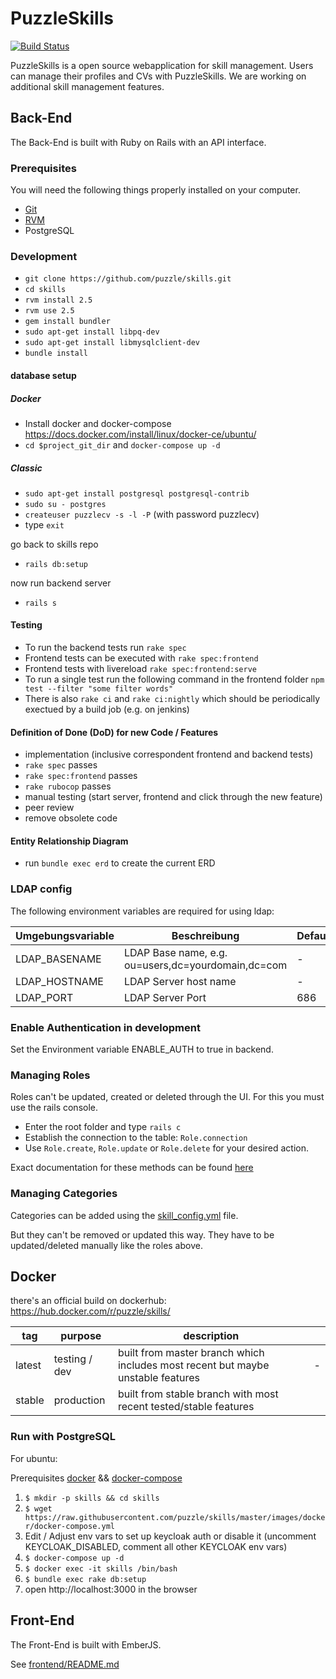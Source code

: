 # PuzzleSkills

[![Build Status](https://travis-ci.org/puzzle/skills.svg?branch=master)](https://travis-ci.org/puzzle/skills)

PuzzleSkills is a open source webapplication for skill management. Users can manage their profiles and CVs with PuzzleSkills. We are working on additional skill management features.

## Back-End

The Back-End is built with Ruby on Rails with an API interface.

### Prerequisites

You will need the following things properly installed on your computer.

-   [Git](http://git-scm.com/)
-   [RVM](http://rvm.io/)
-   PostgreSQL

### Development

-   `git clone https://github.com/puzzle/skills.git`
-   `cd skills`
-   `rvm install 2.5`
-   `rvm use 2.5`
-   `gem install bundler`
-   `sudo apt-get install libpq-dev`
-   `sudo apt-get install libmysqlclient-dev`
-   `bundle install`

#### database setup

##### Docker

-   Install docker and docker-compose <https://docs.docker.com/install/linux/docker-ce/ubuntu/>
-   `cd $project_git_dir` and `docker-compose up -d`

##### Classic

-   `sudo apt-get install postgresql postgresql-contrib`
-   `sudo su - postgres`
-   `createuser puzzlecv -s -l -P` (with password puzzlecv)
-   type `exit`

go back to skills repo

-   `rails db:setup`

now run backend server

-   `rails s`

#### Testing

-   To run the backend tests run `rake spec`
-   Frontend tests can be executed with `rake spec:frontend`
-   Frontend tests with livereload `rake spec:frontend:serve`
-   To run a single test run the following command in the frontend folder `npm test --filter "some filter words"`
-   There is also `rake ci` and `rake ci:nightly` which should be periodically exectued by a build job (e.g. on jenkins)

#### Definition of Done (DoD) for new Code / Features

-   implementation (inclusive correspondent frontend and backend tests)
-   `rake spec` passes
-   `rake spec:frontend` passes
-   `rake rubocop` passes
-   manual testing (start server, frontend and click through the new feature)
-   peer review
-   remove obsolete code

#### Entity Relationship Diagram

-   run `bundle exec erd` to create the current ERD

### LDAP config

The following environment variables are required for using ldap:

| Umgebungsvariable | Beschreibung                                       | Default |
| ----------------- | -------------------------------------------------- | ------- |
| LDAP_BASENAME     | LDAP Base name, e.g. ou=users,dc=yourdomain,dc=com | -       |
| LDAP_HOSTNAME     | LDAP Server host name                              | -       |
| LDAP_PORT         | LDAP Server Port                                   | 686     |

### Enable Authentication in development

Set the Environment variable ENABLE_AUTH to true in backend.

### Managing Roles

Roles can't be updated, created or deleted through the UI. For this you must use the rails console.

-   Enter the root folder and type `rails c`
-   Establish the connection to the table: `Role.connection`
-   Use `Role.create`, `Role.update` or `Role.delete` for your desired action.

Exact documentation for these methods can be found [here](https://guides.rubyonrails.org/active_record_basics.html#crud-reading-and-writing-data)

### Managing Categories

Categories can be added using the [skill_config.yml](https://github.com/puzzle/skills/blob/master/config/skill_config.yml) file.

But they can't be removed or updated this way. They have to be updated/deleted manually like the roles above.

## Docker

there's an official build on dockerhub: <https://hub.docker.com/r/puzzle/skills/>

| tag    | purpose       | description                                                                     |     |
| ------ | ------------- | ------------------------------------------------------------------------------- | --- |
| latest | testing / dev | built from master branch which includes most recent but maybe unstable features | -   |
| stable | production    | built from stable branch with most recent tested/stable features                |     |

### Run with PostgreSQL

For ubuntu:

  Prerequisites [docker](https://docs.docker.com/install/linux/docker-ce/ubuntu) && [docker-compose](https://docs.docker.com/compose/install)

  1. `$ mkdir -p skills && cd skills`
  1. `$ wget https://raw.githubusercontent.com/puzzle/skills/master/images/docker/docker-compose.yml`
  1. Edit / Adjust env vars to set up keycloak auth or disable it (uncomment KEYCLOAK_DISABLED, comment all other KEYCLOAK env vars)
  1. `$ docker-compose up -d`
  1. `$ docker exec -it skills /bin/bash`
  1. `$ bundle exec rake db:setup`
  1. open http://localhost:3000 in the browser

## Front-End

The Front-End is built with EmberJS.

See [frontend/README.md](https://github.com/puzzle/skills/blob/master/frontend/README.md)
